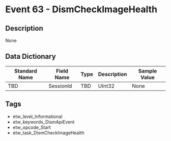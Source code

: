 # Event 63 - DismCheckImageHealth

## Description
None

## Data Dictionary
|Standard Name|Field Name|Type|Description|Sample Value|
|---|---|---|---|---|
|TBD|SessionId|TBD|UInt32|None|None|

## Tags
* etw_level_Informational
* etw_keywords_DismApiEvent
* etw_opcode_Start
* etw_task_DismCheckImageHealth